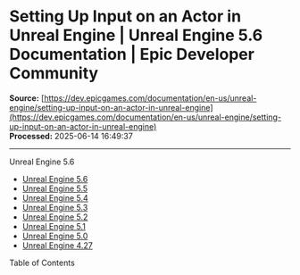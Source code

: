 # Setting Up Input on an Actor in Unreal Engine | Unreal Engine 5.6 Documentation | Epic Developer Community

**Source:** [https://dev.epicgames.com/documentation/en-us/unreal-engine/setting-up-input-on-an-actor-in-unreal-engine](https://dev.epicgames.com/documentation/en-us/unreal-engine/setting-up-input-on-an-actor-in-unreal-engine)  
**Processed:** 2025-06-14 16:49:37

---

Unreal Engine 5.6

-   [Unreal Engine 5.6](/documentation/en-us/unreal-engine?application_version=5.6)
-   [Unreal Engine 5.5](/documentation/en-us/unreal-engine?application_version=5.5)
-   [Unreal Engine 5.4](/documentation/en-us/unreal-engine?application_version=5.4)
-   [Unreal Engine 5.3](/documentation/en-us/unreal-engine?application_version=5.3)
-   [Unreal Engine 5.2](/documentation/en-us/unreal-engine?application_version=5.2)
-   [Unreal Engine 5.1](/documentation/en-us/unreal-engine?application_version=5.1)
-   [Unreal Engine 5.0](/documentation/en-us/unreal-engine?application_version=5.0)
-   [Unreal Engine 4.27](/documentation/en-us/unreal-engine?application_version=4.27)

Table of Contents